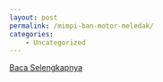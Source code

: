 ```yaml
---
layout: post
permalink: /mimpi-ban-motor-meledak/
categories:
    - Uncategorized
---
```


[Baca Selengkapnya](/01)